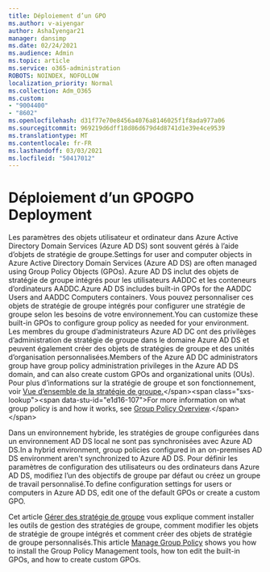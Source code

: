 ```yaml
---
title: Déploiement d’un GPO
ms.author: v-aiyengar
author: AshaIyengar21
manager: dansimp
ms.date: 02/24/2021
ms.audience: Admin
ms.topic: article
ms.service: o365-administration
ROBOTS: NOINDEX, NOFOLLOW
localization_priority: Normal
ms.collection: Adm_O365
ms.custom:
- "9004400"
- "8602"
ms.openlocfilehash: d31f77e70e8456a4076a8146025f1f8ada977a06
ms.sourcegitcommit: 969219d6dff18d86d679d4d8741d1e39e4ce9539
ms.translationtype: MT
ms.contentlocale: fr-FR
ms.lasthandoff: 03/03/2021
ms.locfileid: "50417012"
---
```

# <a name="gpo-deployment"></a><span data-ttu-id="e1d16-102">Déploiement d’un GPO</span><span class="sxs-lookup"><span data-stu-id="e1d16-102">GPO Deployment</span></span>

<span data-ttu-id="e1d16-103">Les paramètres des objets utilisateur et ordinateur dans Azure Active Directory Domain Services (Azure AD DS) sont souvent gérés à l’aide d’objets de stratégie de groupe.</span><span class="sxs-lookup"><span data-stu-id="e1d16-103">Settings for user and computer objects in Azure Active Directory Domain Services (Azure AD DS) are often managed using Group Policy Objects (GPOs).</span></span> <span data-ttu-id="e1d16-104">Azure AD DS inclut des objets de stratégie de groupe intégrés pour les utilisateurs AADDC et les conteneurs d’ordinateurs AADDC.</span><span class="sxs-lookup"><span data-stu-id="e1d16-104">Azure AD DS includes built-in GPOs for the AADDC Users and AADDC Computers containers.</span></span> <span data-ttu-id="e1d16-105">Vous pouvez personnaliser ces objets de stratégie de groupe intégrés pour configurer une stratégie de groupe selon les besoins de votre environnement.</span><span class="sxs-lookup"><span data-stu-id="e1d16-105">You can customize these built-in GPOs to configure group policy as needed for your environment.</span></span> <span data-ttu-id="e1d16-106">Les membres du groupe d’administrateurs Azure AD DC ont des privilèges d’administration de stratégie de groupe dans le domaine Azure AD DS et peuvent également créer des objets de stratégies de groupe et des unités d’organisation personnalisées.</span><span class="sxs-lookup"><span data-stu-id="e1d16-106">Members of the Azure AD DC administrators group have group policy administration privileges in the Azure AD DS domain, and can also create custom GPOs and organizational units (OUs).</span></span> <span data-ttu-id="e1d16-107">Pour plus d’informations sur la stratégie de groupe et son fonctionnement, voir [Vue d’ensemble de la stratégie de groupe.](https://docs.microsoft.com/previous-versions/windows/it-pro/windows-server-2012-R2-and-2012/hh831791(v=ws.11))</span><span class="sxs-lookup"><span data-stu-id="e1d16-107">For more information on what group policy is and how it works, see [Group Policy Overview](https://docs.microsoft.com/previous-versions/windows/it-pro/windows-server-2012-R2-and-2012/hh831791(v=ws.11)).</span></span>

<span data-ttu-id="e1d16-108">Dans un environnement hybride, les stratégies de groupe configurées dans un environnement AD DS local ne sont pas synchronisées avec Azure AD DS.</span><span class="sxs-lookup"><span data-stu-id="e1d16-108">In a hybrid environment, group policies configured in an on-premises AD DS environment aren't synchronized to Azure AD DS.</span></span> <span data-ttu-id="e1d16-109">Pour définir les paramètres de configuration des utilisateurs ou des ordinateurs dans Azure AD DS, modifiez l’un des objectifs de groupe par défaut ou créez un groupe de travail personnalisé.</span><span class="sxs-lookup"><span data-stu-id="e1d16-109">To define configuration settings for users or computers in Azure AD DS, edit one of the default GPOs or create a custom GPO.</span></span>

<span data-ttu-id="e1d16-110">Cet article [Gérer des stratégie de groupe](https://docs.microsoft.com/azure/active-directory-domain-services/manage-group-policy) vous explique comment installer les outils de gestion des stratégies de groupe, comment modifier les objets de stratégie de groupe intégrés et comment créer des objets de stratégie de groupe personnalisés.</span><span class="sxs-lookup"><span data-stu-id="e1d16-110">This article [Manage Group Policy](https://docs.microsoft.com/azure/active-directory-domain-services/manage-group-policy) shows you how to install the Group Policy Management tools, how ton edit the built-in GPOs, and how to create custom GPOs.</span></span>
